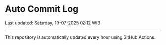 # Auto Commit Log

Last updated: Saturday, 19-07-2025 02:12 WIB

---

This repository is automatically updated every hour using GitHub Actions.
